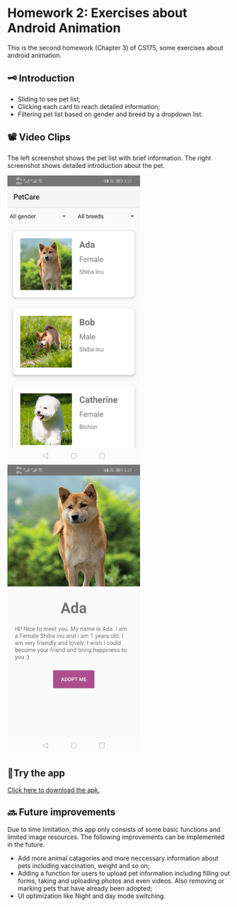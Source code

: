 # Homework 2: Exercises about Android Animation
This is the second homework (Chapter 3) of CS175, some exercises about android animation.

## 🗝️ Introduction
* Sliding to see pet list;
* Clicking each card to reach detailed information;
* Filtering pet list based on gender and breed by a dropdown list.

## 📽️ Video Clips
The left screenshot shows the pet list with brief information. The right screenshot shows detailed introduction about the pet.

<p float="left">
  <img src="https://github.com/Jessie-jx/homework-LvJiaxi/blob/main/HW1_pet_adoption/Screenshots/img1.jpg" width="300"/>
  <img src="https://github.com/Jessie-jx/homework-LvJiaxi/blob/main/HW1_pet_adoption/Screenshots/img2.jpg" width="300"/>
</p>

## 📱Try the app
[Click here to download the apk.](https://github.com/Jessie-jx/homework-LvJiaxi/releases/download/v1.0.0-alpha/PetCare.apk)

## 🔜 Future improvements
Due to time limitation, this app only consists of some basic functions and limited image resources. The following improvements can be implemented in the future.
* Add more animal catagories and more neccessary information about pets including vaccination, weight and so on;
* Adding a function for users to upload pet information including filling out forms, taking and uploading photos and even videos. Also removing or marking pets that have already been adopted;
* UI optimization like Night and day mode switching.
